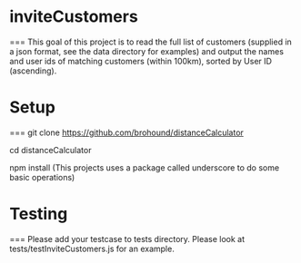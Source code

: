 # inviteCustomers
===
This goal of this project is to read the full list of customers (supplied in a json format,
see the data directory for examples) and output the names and user ids of matching customers (within 100km), 
sorted by User ID (ascending).

# Setup
=== 
git clone https://github.com/brohound/distanceCalculator

cd distanceCalculator 

npm install (This projects uses a package called underscore to do some basic operations)

# Testing
===
Please add your testcase to tests directory. Please look at tests/testInviteCustomers.js for an example. 
